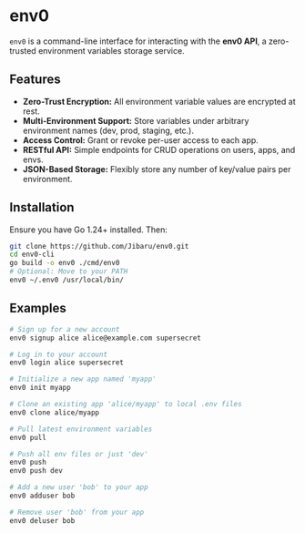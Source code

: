 # env0

`env0` is a command-line interface for interacting with the **env0 API**, a zero-trusted environment variables storage service.

## Features

* **Zero-Trust Encryption:** All environment variable values are encrypted at rest.
* **Multi-Environment Support:** Store variables under arbitrary environment names (dev, prod, staging, etc.).
* **Access Control:** Grant or revoke per-user access to each app.
* **RESTful API:** Simple endpoints for CRUD operations on users, apps, and envs.
* **JSON-Based Storage:** Flexibly store any number of key/value pairs per environment.

## Installation

Ensure you have Go 1.24+ installed. Then:

```bash
git clone https://github.com/Jibaru/env0.git
cd env0-cli
go build -o env0 ./cmd/env0
# Optional: Move to your PATH
env0 ~/.env0 /usr/local/bin/
```

## Examples

```bash
# Sign up for a new account
env0 signup alice alice@example.com supersecret

# Log in to your account
env0 login alice supersecret

# Initialize a new app named 'myapp'
env0 init myapp

# Clone an existing app 'alice/myapp' to local .env files
env0 clone alice/myapp

# Pull latest environment variables
env0 pull

# Push all env files or just 'dev'
env0 push
env0 push dev

# Add a new user 'bob' to your app
env0 adduser bob

# Remove user 'bob' from your app
env0 deluser bob
```
